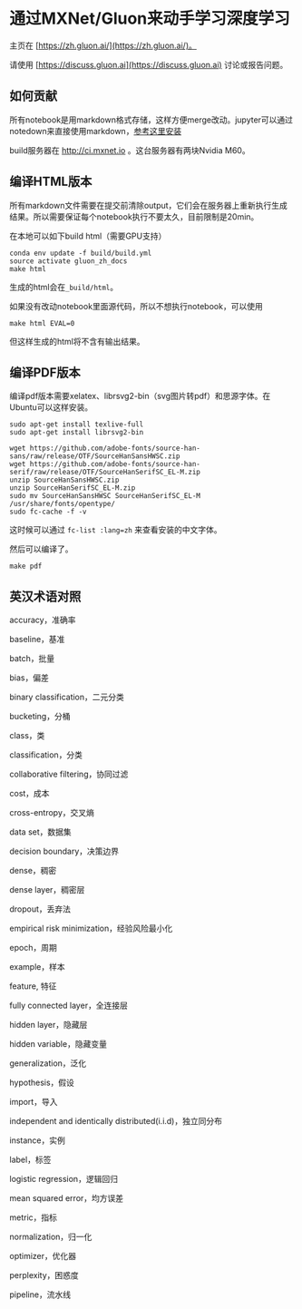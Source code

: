 # 通过MXNet/Gluon来动手学习深度学习

主页在 [https://zh.gluon.ai/](https://zh.gluon.ai/)。

请使用 [https://discuss.gluon.ai](https://discuss.gluon.ai) 讨论或报告问题。

## 如何贡献

所有notebook是用markdown格式存储，这样方便merge改动。jupyter可以通过notedown来直接使用markdown，[参考这里安装](./chapter_preface/install.md#使用notedown插件来读写github源文件)

build服务器在 http://ci.mxnet.io 。这台服务器有两块Nvidia M60。


## 编译HTML版本

所有markdown文件需要在提交前清除output，它们会在服务器上重新执行生成结果。所以需要保证每个notebook执行不要太久，目前限制是20min。

在本地可以如下build html（需要GPU支持）

```{.python .input}
conda env update -f build/build.yml
source activate gluon_zh_docs
make html
```

生成的html会在`_build/html`。

如果没有改动notebook里面源代码，所以不想执行notebook，可以使用

```{.python .input}
make html EVAL=0
```

但这样生成的html将不含有输出结果。

## 编译PDF版本

编译pdf版本需要xelatex、librsvg2-bin（svg图片转pdf）和思源字体。在Ubuntu可以这样安装。

```{.python .input}
sudo apt-get install texlive-full
sudo apt-get install librsvg2-bin
```

```{.python .input}
wget https://github.com/adobe-fonts/source-han-sans/raw/release/OTF/SourceHanSansHWSC.zip
wget https://github.com/adobe-fonts/source-han-serif/raw/release/OTF/SourceHanSerifSC_EL-M.zip
unzip SourceHanSansHWSC.zip
unzip SourceHanSerifSC_EL-M.zip
sudo mv SourceHanSansHWSC SourceHanSerifSC_EL-M /usr/share/fonts/opentype/
sudo fc-cache -f -v
```

这时候可以通过 `fc-list :lang=zh` 来查看安装的中文字体。

然后可以编译了。

```{.python .input}
make pdf
```

## 英汉术语对照


accuracy，准确率

baseline，基准

batch，批量

bias，偏差

binary classification，二元分类

bucketing，分桶

class，类

classification，分类

collaborative filtering，协同过滤

cost，成本

cross-entropy，交叉熵

data set，数据集

decision boundary，决策边界

dense，稠密

dense layer，稠密层

dropout，丢弃法

empirical risk minimization，经验风险最小化

epoch，周期

example，样本

feature, 特征

fully connected layer，全连接层

hidden layer，隐藏层

hidden variable，隐藏变量

generalization，泛化

hypothesis，假设

import，导入

independent and identically distributed(i.i.d)，独立同分布

instance，实例

label，标签

logistic regression，逻辑回归

mean squared error，均方误差

metric，指标

normalization，归一化

optimizer，优化器

perplexity，困惑度

pipeline，流水线
